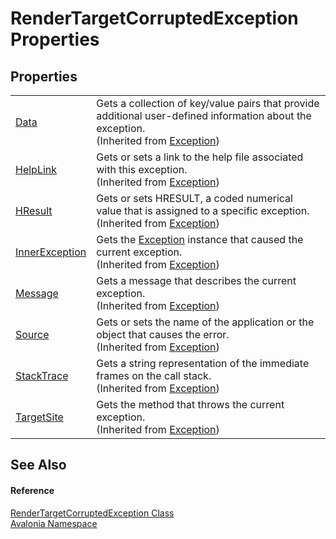 # RenderTargetCorruptedException Properties




## Properties
<table>
<tr>
<td><a href="https://learn.microsoft.com/dotnet/api/system.exception.data" target="_blank" rel="noopener noreferrer">Data</a></td>
<td>Gets a collection of key/value pairs that provide additional user-defined information about the exception.<br />(Inherited from <a href="https://learn.microsoft.com/dotnet/api/system.exception" target="_blank" rel="noopener noreferrer">Exception</a>)</td>
</tr>
<tr>
<td><a href="https://learn.microsoft.com/dotnet/api/system.exception.helplink" target="_blank" rel="noopener noreferrer">HelpLink</a></td>
<td>Gets or sets a link to the help file associated with this exception.<br />(Inherited from <a href="https://learn.microsoft.com/dotnet/api/system.exception" target="_blank" rel="noopener noreferrer">Exception</a>)</td>
</tr>
<tr>
<td><a href="https://learn.microsoft.com/dotnet/api/system.exception.hresult" target="_blank" rel="noopener noreferrer">HResult</a></td>
<td>Gets or sets HRESULT, a coded numerical value that is assigned to a specific exception.<br />(Inherited from <a href="https://learn.microsoft.com/dotnet/api/system.exception" target="_blank" rel="noopener noreferrer">Exception</a>)</td>
</tr>
<tr>
<td><a href="https://learn.microsoft.com/dotnet/api/system.exception.innerexception" target="_blank" rel="noopener noreferrer">InnerException</a></td>
<td>Gets the <a href="https://learn.microsoft.com/dotnet/api/system.exception" target="_blank" rel="noopener noreferrer">Exception</a> instance that caused the current exception.<br />(Inherited from <a href="https://learn.microsoft.com/dotnet/api/system.exception" target="_blank" rel="noopener noreferrer">Exception</a>)</td>
</tr>
<tr>
<td><a href="https://learn.microsoft.com/dotnet/api/system.exception.message" target="_blank" rel="noopener noreferrer">Message</a></td>
<td>Gets a message that describes the current exception.<br />(Inherited from <a href="https://learn.microsoft.com/dotnet/api/system.exception" target="_blank" rel="noopener noreferrer">Exception</a>)</td>
</tr>
<tr>
<td><a href="https://learn.microsoft.com/dotnet/api/system.exception.source" target="_blank" rel="noopener noreferrer">Source</a></td>
<td>Gets or sets the name of the application or the object that causes the error.<br />(Inherited from <a href="https://learn.microsoft.com/dotnet/api/system.exception" target="_blank" rel="noopener noreferrer">Exception</a>)</td>
</tr>
<tr>
<td><a href="https://learn.microsoft.com/dotnet/api/system.exception.stacktrace" target="_blank" rel="noopener noreferrer">StackTrace</a></td>
<td>Gets a string representation of the immediate frames on the call stack.<br />(Inherited from <a href="https://learn.microsoft.com/dotnet/api/system.exception" target="_blank" rel="noopener noreferrer">Exception</a>)</td>
</tr>
<tr>
<td><a href="https://learn.microsoft.com/dotnet/api/system.exception.targetsite" target="_blank" rel="noopener noreferrer">TargetSite</a></td>
<td>Gets the method that throws the current exception.<br />(Inherited from <a href="https://learn.microsoft.com/dotnet/api/system.exception" target="_blank" rel="noopener noreferrer">Exception</a>)</td>
</tr>
</table>

## See Also


#### Reference
<a href="T_Avalonia_RenderTargetCorruptedException">RenderTargetCorruptedException Class</a>  
<a href="N_Avalonia">Avalonia Namespace</a>  

